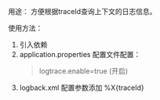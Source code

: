 用途：
方便根据traceId查询上下文的日志信息。

使用方法：
1. 引入依赖
2. application.properties  配置文件配置：
   > logtrace.enable=true (开启)
3. logback.xml 配置参数添加  %X{traceId}

